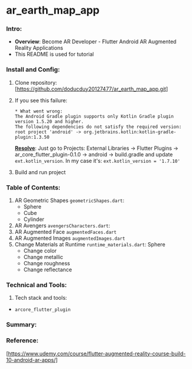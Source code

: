 # ar_earth_map_app

### Intro:

- **Overview**: Become AR Developer - Flutter Android AR Augmented Reality Applications
- This README is used for tutorial

### Install and Config:

1. Clone repository: [https://github.com/doducduy20127477/ar_earth_map_app.git]
2. If you see this failure:

   ```
   * What went wrong:
   The Android Gradle plugin supports only Kotlin Gradle plugin version 1.5.20 and higher.
   The following dependencies do not satisfy the required version:
   root project 'android' -> org.jetbrains.kotlin:kotlin-gradle-plugin:1.3.50
   ```

   <u>**Resolve**</u>: Just go to Projects: External Libraries -> Flutter Plugins ->
   ar_core_flutter_plugin-0.1.0 -> android -> build.gradle and update `ext.kotlin_version`. In my
   case it's: `ext.kotlin_version = '1.7.10'`

3. Build and run project

### Table of Contents:

1. AR Geometric Shapes `geometricShapes.dart`:
   - Sphere
   - Cube
   - Cylinder
2. AR Avengers `avengersCharacters.dart`:
3. AR Augmented Face `augmentedFaces.dart`
4. AR Augmented Images `augmentedImages.dart`
5. Change Materials at Runtime `runtime_materials.dart`: Sphere
   - Change color
   - Change metallic
   - Change roughness
   - Change reflectance

### Technical and Tools:

1. Tech stack and tools:

- `arcore_flutter_plugin`

### Summary:

### Reference:

[https://www.udemy.com/course/flutter-augmented-reality-course-build-10-android-ar-apps/]
